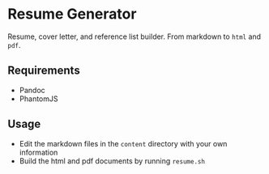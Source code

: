 # Resume Generator

Resume, cover letter, and reference list builder. From markdown to
`html` and `pdf`.

## Requirements

- Pandoc
- PhantomJS

## Usage

- Edit the markdown files in the `content` directory with your own
  information
- Build the html and pdf documents by running `resume.sh`

